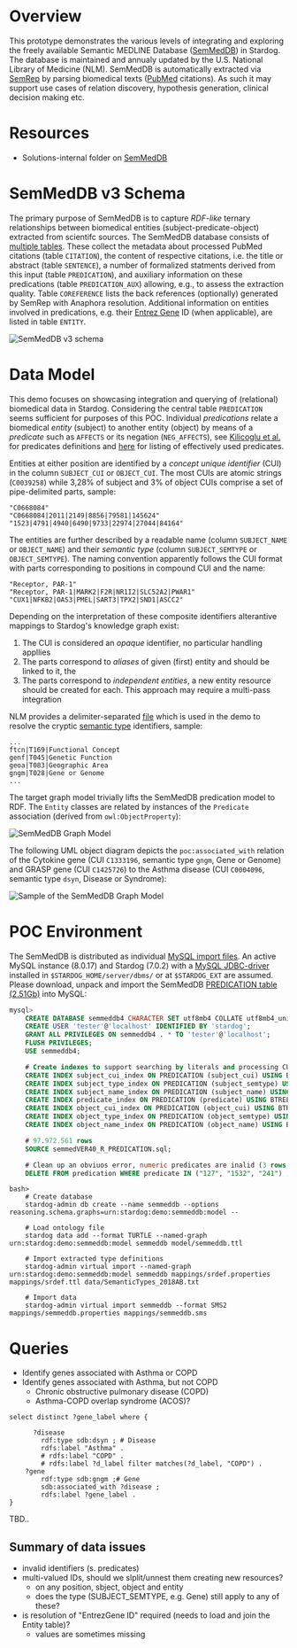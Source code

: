 # Overview

This prototype demonstrates the various levels of integrating and exploring the freely available Semantic MEDLINE Database ([SemMedDB](https://skr3.nlm.nih.gov/SemMedDB/index.html)) in Stardog. The database is maintained and annualy updated by the U.S. National Library of Medicine (NLM). SemMedDB is automatically extracted via [SemRep](https://semrep.nlm.nih.gov) by parsing biomedical texts ([PubMed](https://www.ncbi.nlm.nih.gov/pubmed/) citations). As such it may support use cases of relation discovery, hypothesis generation, clinical decision making etc. 

# Resources
- Solutions-internal folder on [SemMedDB](https://paper.dropbox.com/doc/SemMedDB--Alh7lRNqtqjU2XuTsZm9_F6lAg-GhgmPbUj11Q2izuYD4vYD)


# SemMedDB v3 Schema

The primary purpose of SemMedDB  is to capture *RDF-like* ternary relationships between biomedical entities (subject-predicate-object) extracted from scientifc sources. The SemMedDB database consists of [multiple tables](https://skr3.nlm.nih.gov/SemMedDB/dbinfo.html). These collect the  metadata about processed PubMed citations (table `CITATION`), the content of respective citations, i.e. the title or abstract (table `SENTENCE`), a number of formalized statments derived from this input (table `PREDICATION`), and auxiliary information on these predications (table `PREDICATION_AUX`) allowing, e.g., to assess the extraction quality. Table `COREFERENCE` lists the back references (optionally) generated by SemRep with Anaphora resolution. Additional information on entities involved in predications, e.g. their [Entrez Gene](https://www.ncbi.nlm.nih.gov/pmc/articles/PMC3013746/) ID (when applicable), are listed in table `ENTITY`.

![SemMedDB v3 schema](figures/SemMedDB_3.1.png "Entity-relationship diagram of SemMedDB v3.1")

# Data Model
This demo focuses on showcasing integration and querying of (relational) biomedical data in Stardog. Considering the central table `PREDICATION` seems sufficient for purposes of this POC. Individual *predications* relate a biomedical *entity* (subject) to another entity (object) by means of a *predicate* such as `AFFECTS` or its negation (`NEG_AFFECTS`), see [Kilicoglu et al.](https://www.researchgate.net/publication/51903378_Constructing_a_semantic_predication_gold_standard_from_the_biomedical_literature) for predicates definitions and [here](predicates.txt) for listing of effectively used predicates. 


Entities at either position are identified by a *concept unique identifier* (CUI) in the column `SUBJECT_CUI` or `OBJECT_CUI`. The most CUIs are atomic strings (`C0039258`) while 
3,28% of subject and 3% of object CUIs comprise a set of pipe-delimited parts, sample:

```
"C0668084"
"C0668084|2011|2149|8856|79581|145624"
"1523|4791|4940|6490|9733|22974|27044|84164"
```

The entities are further described by a readable name (column `SUBJECT_NAME` or `OBJECT_NAME`) and their *semantic type* (column `SUBJECT_SEMTYPE` or `OBJECT_SEMTYPE`). The naming convention apparently follows the CUI format with parts corresponding to positions in compound CUI and the name:

```
"Receptor, PAR-1"
"Receptor, PAR-1|MARK2|F2R|NR1I2|SLC52A2|PWAR1"
"CUX1|NFKB2|OAS3|PMEL|SART3|TPX2|SND1|ASCC2"
```
Depending on the interpretation of these composite identifiers alterantive mappings to Stardog's knowledge graph exist:

1. The CUI is considered an *opaque* identifier, no particular handling appllies 
2. The parts correspond to *aliases* of given (first) entity and should be linked to it, the 
3. The parts correspond to *independent entities*, a new entity resource should be created for each. This approach may require a multi-pass integration

NLM provides a delimiter-separated [file](https://metamap.nlm.nih.gov/Docs/SemanticTypes_2018AB.txt) which is used in the demo to resolve the cryptic [semantic type](https://metamap.nlm.nih.gov/SemanticTypesAndGroups.shtml) identifiers, sample:

```
...
ftcn|T169|Functional Concept
genf|T045|Genetic Function
geoa|T083|Geographic Area
gngm|T028|Gene or Genome
...

```

The target graph model trivially lifts the SemMedDB predication model to RDF. The `Entity` classes are related by instances of the `Predicate` association (derived from `owl:ObjectProperty`):

![SemMedDB Graph Model](figures/SemMedDB.png "SemMedDB POC Graph Model")

The following UML object diagram depicts the `poc:associated_with` relation of the Cytokine gene (CUI `C1333196`, semantic type `gngm`, Gene or Genome) and GRASP gene (CUI `C1425726`) to the Asthma disease (CUI `C0004096`, semantic type `dsyn`, Disease or Syndrome):

![Sample of the SemMedDB Graph Model ](figures/SemMedDB_object.png "Sample of the SemMedDB POC Graph Model")

# POC Environment
The SemMedDB is distributed as individual [MySQL import files](https://skr3.nlm.nih.gov/SemMedDB/download/download.html). An active MySQL instance (8.0.17) and Stardog (7.0.2) with a [MySQL JDBC-driver](https://dev.mysql.com/get/Downloads/Connector-J/mysql-connector-java-8.0.17.zip) installed in `$STARDOG_HOME/server/dbms/` or at `$STARDOG_EXT` are assumed. Please download, unpack and import the SemMedDB [PREDICATION table (2.51Gb)](https://skr3.nlm.nih.gov/SemMedDB/download/semmedVER40_R_PREDICATION.sql.gz) into MySQL:

```sql
mysql>
	CREATE DATABASE semmeddb4 CHARACTER SET utf8mb4 COLLATE utf8mb4_unicode_ci;
	CREATE USER 'tester'@'localhost' IDENTIFIED BY 'stardog';
	GRANT ALL PRIVILEGES ON semmeddb4 . * TO 'tester'@'localhost';
	FLUSH PRIVILEGES;
	USE semmeddb4; 

	# Create indexes to support searching by literals and processing CUIs 
	CREATE INDEX subject_cui_index ON PREDICATION (subject_cui) USING BTREE;
	CREATE INDEX subject_type_index ON PREDICATION (subject_semtype) USING BTREE;
	CREATE INDEX subject_name_index ON PREDICATION (subject_name) USING BTREE;
	CREATE INDEX predicate_index ON PREDICATION (predicate) USING BTREE;
	CREATE INDEX object_cui_index ON PREDICATION (object_cui) USING BTREE;
	CREATE INDEX object_type_index ON PREDICATION (object_semtype) USING BTREE;
	CREATE INDEX object_name_index ON PREDICATION (object_name) USING BTREE;

	# 97.972.561 rows
	SOURCE semmedVER40_R_PREDICATION.sql;

	# Clean up an obviuos error, numeric predicates are inalid (3 rows affected)
	DELETE FROM predication WHERE predicate IN ("127", "1532", "241") ;

```

```
bash>
	# Create database
	stardog-admin db create --name semmeddb --options reasoning.schema.graphs=urn:stardog:demo:semmeddb:model --
	
	# Load ontology file
	stardog data add --format TURTLE --named-graph urn:stardog:demo:semmeddb:model semmeddb model/semmeddb.ttl
	
	# Import extracted type definitions
	stardog-admin virtual import --named-graph urn:stardog:demo:semmeddb:model semmeddb mappings/srdef.properties mappings/srdef.ttl data/SemanticTypes_2018AB.txt
	
	# Import data
	stardog-admin virtual import semmeddb --format SMS2  mappings/semmeddb.properties mappings/semmeddb.sms

```

# Queries
- Identify genes associated with Asthma or COPD
- Identify genes associated with Asthma, but not COPD
	- Chronic obstructive pulmonary disease (COPD)
	- Asthma-COPD overlap syndrome (ACOS)?

```
select distinct ?gene_label where {

      ?disease 
        rdf:type sdb:dsyn ; # Disease
        rdfs:label "Asthma" .
        # rdfs:label "COPD" .
        # rdfs:label ?d_label filter matches(?d_label, "COPD") .
    ?gene 
        rdf:type sdb:gngm ;# Gene
        sdb:associated_with ?disease ;
        rdfs:label ?gene_label .
}

```
TBD..


## Summary of data issues

- invalid identifiers (s. predicates)
- multi-valued IDs, should we slplit/unnest them creating new resources?
	- on any position, sbject, object and entity
	- does the type (SUBJECT_SEMTYPE, e.g. Gene) still apply to any of these?
- is resolution of "EntrezGene ID" required (needs to load and  join the Entity table)?
	- values are sometimes missing

